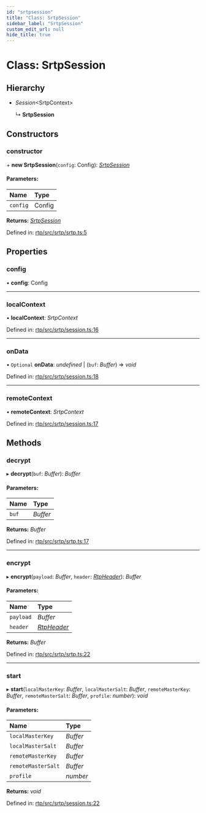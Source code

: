 ```yaml
---
id: "srtpsession"
title: "Class: SrtpSession"
sidebar_label: "SrtpSession"
custom_edit_url: null
hide_title: true
---
```


# Class: SrtpSession

## Hierarchy

* *Session*<SrtpContext\>

  ↳ **SrtpSession**

## Constructors

### constructor

\+ **new SrtpSession**(`config`: Config): [*SrtpSession*](srtpsession.md)

#### Parameters:

Name | Type |
:------ | :------ |
`config` | Config |

**Returns:** [*SrtpSession*](srtpsession.md)

Defined in: [rtp/src/srtp/srtp.ts:5](https://github.com/shinyoshiaki/werift-webrtc/blob/b7c7a6e/packages/rtp/src/srtp/srtp.ts#L5)

## Properties

### config

• **config**: Config

___

### localContext

• **localContext**: *SrtpContext*

Defined in: [rtp/src/srtp/session.ts:16](https://github.com/shinyoshiaki/werift-webrtc/blob/b7c7a6e/packages/rtp/src/srtp/session.ts#L16)

___

### onData

• `Optional` **onData**: *undefined* \| (`buf`: *Buffer*) => *void*

Defined in: [rtp/src/srtp/session.ts:18](https://github.com/shinyoshiaki/werift-webrtc/blob/b7c7a6e/packages/rtp/src/srtp/session.ts#L18)

___

### remoteContext

• **remoteContext**: *SrtpContext*

Defined in: [rtp/src/srtp/session.ts:17](https://github.com/shinyoshiaki/werift-webrtc/blob/b7c7a6e/packages/rtp/src/srtp/session.ts#L17)

## Methods

### decrypt

▸ **decrypt**(`buf`: *Buffer*): *Buffer*

#### Parameters:

Name | Type |
:------ | :------ |
`buf` | *Buffer* |

**Returns:** *Buffer*

Defined in: [rtp/src/srtp/srtp.ts:17](https://github.com/shinyoshiaki/werift-webrtc/blob/b7c7a6e/packages/rtp/src/srtp/srtp.ts#L17)

___

### encrypt

▸ **encrypt**(`payload`: *Buffer*, `header`: [*RtpHeader*](rtpheader.md)): *Buffer*

#### Parameters:

Name | Type |
:------ | :------ |
`payload` | *Buffer* |
`header` | [*RtpHeader*](rtpheader.md) |

**Returns:** *Buffer*

Defined in: [rtp/src/srtp/srtp.ts:22](https://github.com/shinyoshiaki/werift-webrtc/blob/b7c7a6e/packages/rtp/src/srtp/srtp.ts#L22)

___

### start

▸ **start**(`localMasterKey`: *Buffer*, `localMasterSalt`: *Buffer*, `remoteMasterKey`: *Buffer*, `remoteMasterSalt`: *Buffer*, `profile`: *number*): *void*

#### Parameters:

Name | Type |
:------ | :------ |
`localMasterKey` | *Buffer* |
`localMasterSalt` | *Buffer* |
`remoteMasterKey` | *Buffer* |
`remoteMasterSalt` | *Buffer* |
`profile` | *number* |

**Returns:** *void*

Defined in: [rtp/src/srtp/session.ts:22](https://github.com/shinyoshiaki/werift-webrtc/blob/b7c7a6e/packages/rtp/src/srtp/session.ts#L22)
